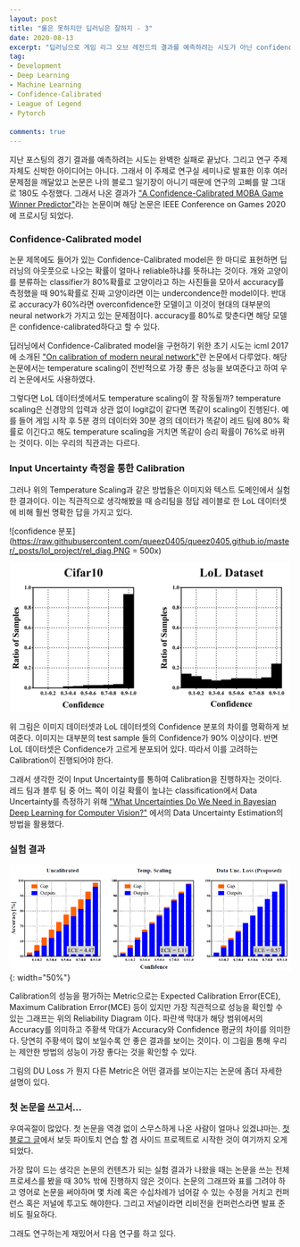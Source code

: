 ```yaml
---
layout: post
title: "롤은 못하지만 딥러닝은 잘하지 - 3"
date: 2020-08-13
excerpt: "딥러닝으로 게임 리그 오브 레전드의 결과를 예측하려는 시도가 아닌 confidence-calibration을 하자"
tag:
- Development
- Deep Learning
- Machine Learning
- Confidence-Calibrated
- League of Legend
- Pytorch

comments: true
---
```


지난 포스팅의 경기 결과를 예측하려는 시도는 완벽한 실패로 끝났다. 그리고 연구 주제 자체도 신박한 아이디어는 아니다. 그래서 이 주제로 연구실 세미나로 발표한 이후 여러 문제점을 깨달았고 논문은 나의 블로그 일기장이 아니기 때문에 연구의 고삐를 말 그대로 180도 수정했다. 그래서 나온 결과가 ["A Confidence-Calibrated MOBA Game Winner Predictor"](https://arxiv.org/abs/2006.15521)라는 논문이며 해당 논문은 IEEE Conference on Games 2020에 프로시딩 되었다.


### Confidence-Calibrated model

논문 제목에도 들어가 있는 Confidence-Calibrated model은 한 마디로 표현하면 딥러닝의 아웃풋으로 나오는 확률이 얼마나 reliable하냐를 뜻하냐는 것이다. 개와 고양이를 분류하는 classifier가 80%확률로 고양이라고 하는 사진들을 모아서 accuracy를 측정했을 때 90%확률로 진짜 고양이라면 이는 undercondence한 model이다. 반대로 accuracy가 60%라면 overconfidence한 모델이고 이것이 현대의 대부분의 neural network가 가지고 있는 문제점이다. accuracy를 80%로 맞춘다면 해당 모델은 confidence-calibrated하다고 할 수 있다.

딥러닝에서 Confidence-Calibrated model을 구현하기 위한 초기 시도는 icml 2017에 소개된 ["On calibration of modern neural network"](https://arxiv.org/abs/1706.04599)란 논문에서 다루었다. 해당 논문에서는 temperature scaling이 전반적으로 가장 좋은 성능을 보여준다고 하여 우리 논문에서도 사용하였다.

그렇다면 LoL 데이터셋에서도 temperature scaling이 잘 작동될까? temperature scaling은 신경망의 입력과 상관 없이 logit값이 같다면 똑같이 scaling이 진행된다. 예를 들어 게임 시작 후 5분 경의 데이터와 30분 경의 데이터가 똑같이 레드 팀에 80% 확률로 이긴다고 해도 temperature scaling을 거치면 똑같이 승리 확률이 76%로 바뀌는 것이다. 이는 우리의 직관과는 다르다. 

### Input Uncertainty 측정을 통한 Calibration

그러나 위의 Temperature Scaling과 같은 방법들은 이미지와 텍스트 도메인에서 실험한 결과이다. 이는 직관적으로 생각해봤을 때 승리팀을 정답 레이블로 한 LoL 데이터셋에 비해 훨씬 명확한 답을 가지고 있다.

![confidence 분포](https://raw.githubusercontent.com/queez0405/queez0405.github.io/master/_posts/lol_project/rel_diag.PNG = 500x)
<center><img src="https://raw.githubusercontent.com/queez0405/queez0405.github.io/master/_posts/lol_project/ofsamples1.PNG" width="500"></center>

위 그림은 이미지 데이터셋과 LoL 데이터셋의 Confidence 분포의 차이를 명확하게 보여준다. 이미지는 대부분의 test sample 들의 Confidence가 90% 이상이다. 반면 LoL 데이터셋은 Confidence가 고르게 분포되어 있다. 따라서 이를 고려하는 Calibration이 진행되어야 한다.

그래서 생각한 것이 Input Uncertainty를 통하여 Calibration을 진행하자는 것이다. 레드 팀과 블루 팀 중 어느 쪽이 이길 확률이 높냐는 classification에서 Data Uncertainty를 측정하기 위해 ["What Uncertainties Do We Need in Bayesian Deep Learning for Computer Vision?"](https://papers.nips.cc/paper/7141-what-uncertainties-do-we-need-in-bayesian-deep-learning-for-computer-vision.pdf) 에서의 Data Uncertainty Estimation의 방법을 활용했다.

### 실험 결과

![Reliability Diagram](https://raw.githubusercontent.com/queez0405/queez0405.github.io/master/_posts/lol_project/rel_diag.PNG){: width="50%"}


Calibration의 성능을 평가하는 Metric으로는 Expected Calibration Error(ECE), Maximum Calibration Error(MCE) 등이 있지만 가장 직관적으로 성능을 확인할 수 있는 그래프는 위의 Reliability Diagram 이다. 파란색 막대가 해당 범위에서의 Accuracy를 의미하고 주황색 막대가 Accuracy와 Confidence 평균의 차이를 의미한다. 당연히 주황색이 많이 보일수록 안 좋은 결과를 보이는 것이다. 이 그림을 통해 우리는 제안한 방법의 성능이 가장 좋다는 것을 확인할 수 있다.

그림의 DU Loss 가 뭔지 다른 Metric은 어떤 결과를 보이는지는 논문에 좀더 자세한 설명이 있다.

### 첫 논문을 쓰고서...

우여곡절이 많았다. 첫 논문을 역경 없이 스무스하게 나온 사람이 얼마나 있겠냐마는. [첫 블로그 글](https://queez0405.github.io/lol-project/)에서 보듯 파이토치 연습 할 겸 사이드 프로젝트로 시작한 것이 여기까지 오게 되었다.

가장 많이 드는 생각은 논문의 컨텐츠가 되는 실험 결과가 나왔을 때는 논문을 쓰는 전체 프로세스를 봤을 때 30% 밖에 진행하지 않은 것이다. 논문의 그래프와 표를 그려야 하고 영어로 논문을 써야하며 몇 차례 혹은 수십차례가 넘어갈 수 있는 수정을 거치고 컨퍼런스 혹은 저널에 투고도 해야한다. 그리고 저널이라면 리비전을 컨퍼런스라면 발표 준비도 필요하다.

그래도 연구하는게 재밌어서 다음 연구를 하고 있다.
